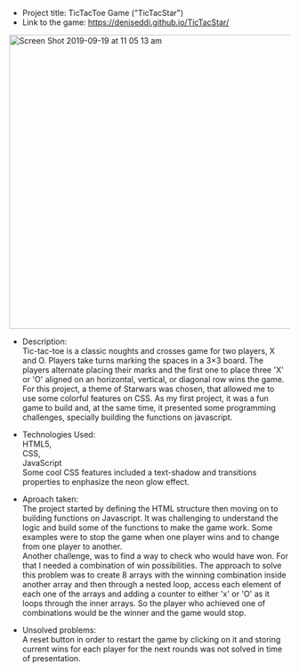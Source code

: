 



- Project title: TicTacToe Game ("TicTacStar")
- Link to the game: https://deniseddi.github.io/TicTacStar/  

<img width="528" alt="Screen Shot 2019-09-19 at 11 05 13 am" src="https://user-images.githubusercontent.com/45111486/65211508-50870200-dae2-11e9-906e-400a538931a8.png">
	
- Description:  
Tic-tac-toe is a classic noughts and crosses game for two players, X and O. Players take turns marking the spaces in a 3×3 board. The players alternate placing their marks and the first one to place three 'X' or 'O' aligned on an horizontal, vertical, or diagonal row wins the game. For this project, a theme of Starwars was chosen, that allowed me to use some colorful features on CSS. As my first project, it was a fun game to build and, at the same time, it presented some programming challenges, specially building the functions on javascript. 

- Technologies Used:  
HTML5,  
CSS,  
JavaScript  
Some cool CSS features included a text-shadow and transitions properties to enphasize the neon glow effect.

- Aproach taken:  
The project started by defining the HTML structure then moving on to building functions on Javascript. It was challenging to understand the logic and  build some of the functions to make the game work. Some examples were to stop the game when one player wins and to change from one player to another.  
Another challenge, was to find a way to check who would have won. For that I needed a combination of win possibilities. The approach to solve this problem was to create 8 arrays with the winning combination inside another array and then through a nested loop, access each element of each one of the arrays and adding a counter to either 'x' or 'O' as it loops through the inner arrays. So the player who achieved one of combinations would be the winner and the game would stop.  

- Unsolved problems:  
A reset button in order to restart the game by clicking on it and storing current wins for each player for the next rounds was not solved in time of presentation. 












